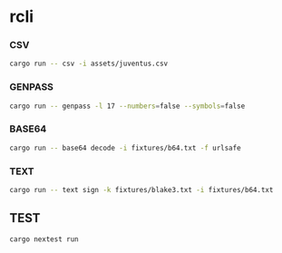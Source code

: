 # rcli

### CSV

```bash
cargo run -- csv -i assets/juventus.csv
```

### GENPASS

```bash
cargo run -- genpass -l 17 --numbers=false --symbols=false
```

### BASE64

```bash
cargo run -- base64 decode -i fixtures/b64.txt -f urlsafe
```

### TEXT

```bash
cargo run -- text sign -k fixtures/blake3.txt -i fixtures/b64.txt
```

## TEST

```bash
cargo nextest run
```
